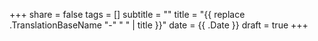 +++
share = false
tags = []
subtitle = ""
title = "{{ replace .TranslationBaseName "-" " " | title }}"
date = {{ .Date }}
draft =  true
+++
